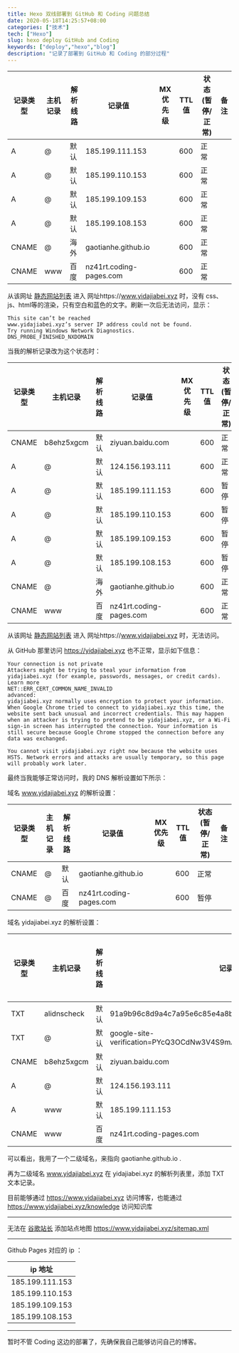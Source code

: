 ```yaml
---
title: Hexo 双线部署到 GitHub 和 Coding 问题总结
date: 2020-05-18T14:25:57+08:00
categories: ["技术"]
tech: ["Hexo"]
slug: hexo deploy GitHub and Coding
keywords: ["deploy","hexo","blog"]
description: "记录了部署到 GitHub 和 Coding 的部分过程"
---
```


| 记录类型 | 主机记录 | 解析线路 | 记录值                  | MX优先级 | TTL值 | 状态(暂停/正常) | 备注 |
| -------- | -------- | -------- | ----------------------- | -------- | ----- | --------------- | ---- |
| A        | @        | 默认     | 185.199.111.153         |          | 600   | 正常            |      |
| A        | @        | 默认     | 185.199.110.153         |          | 600   | 正常            |      |
| A        | @        | 默认     | 185.199.109.153         |          | 600   | 正常            |      |
| A        | @        | 默认     | 185.199.108.153         |          | 600   | 正常            |      |
| CNAME    | @        | 海外     | gaotianhe.github.io     |          | 600   | 正常            |      |
| CNAME    | www      | 百度     | nz41rt.coding-pages.com |          | 600   | 正常            |      |

从该网址 [静态网站列表](https://yidajiabei.coding.net/p/yidajiabei/cd/website/static) 进入 网址https://www.yidajiabei.xyz 时，没有 css、js、html等的渲染，只有空白和蓝色的文字。刷新一次后无法访问，显示：

```
This site can’t be reached
www.yidajiabei.xyz’s server IP address could not be found.
Try running Windows Network Diagnostics.
DNS_PROBE_FINISHED_NXDOMAIN
```

当我的解析记录改为这个状态时：

| 记录类型 | 主机记录   | 解析线路 | 记录值                  | MX优先级 | TTL值 | 状态(暂停/正常) | 备注 |
| -------- | ---------- | -------- | ----------------------- | -------- | ----- | --------------- | ---- |
| CNAME    | b8ehz5xgcm | 默认     | ziyuan.baidu.com        |          | 600   | 正常            |      |
| A        | @          | 默认     | 124.156.193.111         |          | 600   | 正常            |      |
| A        | @          | 默认     | 185.199.111.153         |          | 600   | 暂停            |      |
| A        | @          | 默认     | 185.199.110.153         |          | 600   | 暂停            |      |
| A        | @          | 默认     | 185.199.109.153         |          | 600   | 暂停            |      |
| A        | @          | 默认     | 185.199.108.153         |          | 600   | 暂停            |      |
| CNAME    | @          | 海外     | gaotianhe.github.io     |          | 600   | 正常            |      |
| CNAME    | www        | 百度     | nz41rt.coding-pages.com |          | 600   | 正常            |      |

从该网址 [静态网站列表](https://yidajiabei.coding.net/p/yidajiabei/cd/website/static) 进入 网址https://www.yidajiabei.xyz 时，无法访问。

从 GitHub 那里访问 https://yidajiabei.xyz 也不正常，显示如下信息：

```
Your connection is not private
Attackers might be trying to steal your information from yidajiabei.xyz (for example, passwords, messages, or credit cards). Learn more
NET::ERR_CERT_COMMON_NAME_INVALID
advanced:
yidajiabei.xyz normally uses encryption to protect your information. When Google Chrome tried to connect to yidajiabei.xyz this time, the website sent back unusual and incorrect credentials. This may happen when an attacker is trying to pretend to be yidajiabei.xyz, or a Wi-Fi sign-in screen has interrupted the connection. Your information is still secure because Google Chrome stopped the connection before any data was exchanged.

You cannot visit yidajiabei.xyz right now because the website uses HSTS. Network errors and attacks are usually temporary, so this page will probably work later.
```

最终当我能够正常访问时，我的 DNS 解析设置如下所示：

域名 www.yidajiabei.xyz 的解析设置：

| 记录类型 | 主机记录 | 解析线路 | 记录值                  | MX优先级 | TTL值 | 状态(暂停/正常) | 备注 |
| -------- | -------- | -------- | ----------------------- | -------- | ----- | --------------- | ---- |
| CNAME    | @        | 默认     | gaotianhe.github.io     |          | 600   | 正常            |      |
| CNAME    | @        | 百度     | nz41rt.coding-pages.com |          | 600   | 暂停            |      |



域名 yidajiabei.xyz 的解析设置：

| 记录类型 | 主机记录    | 解析线路 | 记录值                                                       | MX优先级 | TTL值 | 状态(暂停/正常) | 备注 |
| -------- | ----------- | -------- | ------------------------------------------------------------ | -------- | ----- | --------------- | ---- |
| TXT      | alidnscheck | 默认     | 91a9b96c8d9a4c7a95e6c85e4a8b793d                             |          | 600   | 正常            |      |
| TXT      | @           | 默认     | google-site-verification=PYcQ3OCdNw3V4S9mA4oesqV7wPGXSC10PavQJRlg_ek | 600      | 正常  |                 |      |
| CNAME    | b8ehz5xgcm  | 默认     | ziyuan.baidu.com                                             |          | 600   | 正常            |      |
| A        | @           | 默认     | 124.156.193.111                                              |          | 600   | 暂停            |      |
| A        | www         | 默认     | 185.199.111.153                                              |          | 600   | 正常            |      |
| CNAME    | www         | 百度     | nz41rt.coding-pages.com                                      |          | 600   | 暂停            |      |

可以看出，我用了一个二级域名，来指向 gaotianhe.github.io .

再为二级域名 www.yidajiabei.xyz 在 yidajiabei.xyz 的解析列表里，添加 TXT 文本记录。

目前能够通过 https://www.yidajiabei.xyz 访问博客，也能通过 https://www.yidajiabei.xyz/knowledge 访问知识库

---

无法在 [谷歌站长](https://search.google.com/search-console?resource_id=sc-domain%3Ayidajiabei.xyz) 添加站点地图 https://www.yidajiabei.xyz/sitemap.xml



---

Github Pages 对应的 ip ：

| ip 地址         |
| --------------- |
| 185.199.111.153 |
| 185.199.110.153 |
| 185.199.109.153 |
| 185.199.108.153 |

---

暂时不管 Coding 这边的部署了，先确保我自己能够访问自己的博客。
